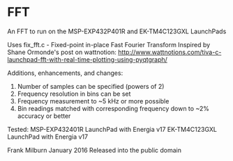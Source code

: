 # FFT
An FFT to run on the MSP-EXP432P401R and EK-TM4C123GXL LaunchPads

Uses fix_fft.c - Fixed-point in-place Fast Fourier Transform
Inspired by Shane Ormonde's post on wattnotion: http://www.wattnotions.com/tiva-c-launchpad-fft-with-real-time-plotting-using-pyqtgraph/

Additions, enhancements, and changes:
1) Number of samples can be specified (powers of 2)
2) Frequency resolution in bins can be set
3) Frequency measurement to ~5 kHz or more possible
4) Bin readings matched with corresponding frequency down to ~2% accuracy or better

Tested: MSP-EXP432401R LaunchPad with Energia v17
        EK-TM4C123GXL LaunchPad with Energia v17
        
Frank Milburn   January 2016
Released into the public domain
